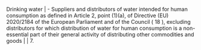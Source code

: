 Drinking water | - Suppliers and distributors of water intended for human consumption as defined in Article 2, point (1)(a), of Directive (EU) 2020/2184 of the European Parliament and of the Council ( 18 ), excluding distributors for which distribution of water for human consumption is a non-essential part of their general activity of distributing other commodities and goods                                   |
| 7. 